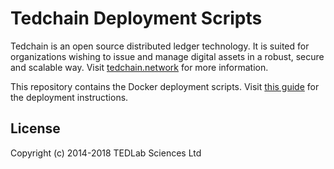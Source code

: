 # Tedchain Deployment Scripts

Tedchain is an open source distributed ledger technology. It is suited for organizations wishing to issue and manage digital assets in a robust, secure and scalable way. Visit [tedchain.network](https://www.tedchain.network/) for more information.

This repository contains the Docker deployment scripts. Visit [this guide](https://github.com/tedchain/tedchain-docs) for the deployment instructions.

## License

Copyright (c) 2014-2018 TEDLab Sciences Ltd
